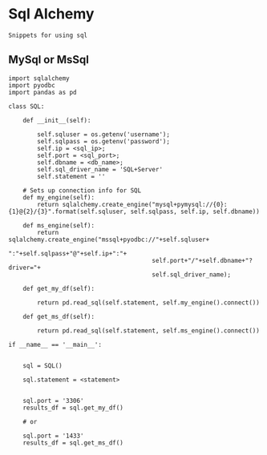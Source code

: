 # Sql Alchemy

    Snippets for using sql
    
## MySql or MsSql

    import sqlalchemy
    import pyodbc
    import pandas as pd

    class SQL:
        
        def __init__(self):
            
            self.sqluser = os.getenv('username');
            self.sqlpass = os.getenv('password');
            self.ip = <sql_ip>;
            self.port = <sql_port>;
            self.dbname = <db_name>;
            self.sql_driver_name = 'SQL+Server'
            self.statement = ''

        # Sets up connection info for SQL
        def my_engine(self):
            return sqlalchemy.create_engine("mysql+pymysql://{0}:{1}@{2}/{3}".format(self.sqluser, self.sqlpass, self.ip, self.dbname))
            
        def ms_engine(self):
            return sqlalchemy.create_engine("mssql+pyodbc://"+self.sqluser+
                                            ":"+self.sqlpass+"@"+self.ip+":"+
                                            self.port+"/"+self.dbname+"?driver="+
                                            self.sql_driver_name);
        
        def get_my_df(self):

            return pd.read_sql(self.statement, self.my_engine().connect())
            
        def get_ms_df(self):

            return pd.read_sql(self.statement, self.ms_engine().connect())

    if __name__ == '__main__':
        
        
        sql = SQL()
        
        sql.statement = <statement>
        
        
        sql.port = '3306'
        results_df = sql.get_my_df()
        
        # or
        
        sql.port = '1433'
        results_df = sql.get_ms_df()